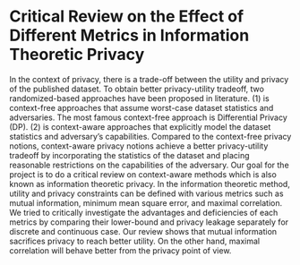 # Critical Review on the Effect of Different Metrics in Information Theoretic Privacy
In the context of privacy, there is a trade-off between the utility and privacy of the published dataset. To obtain better privacy-utility tradeoff, two randomized-based approaches have been proposed in literature. (1) is context-free approaches that assume worst-case dataset statistics and adversaries. The most famous context-free approach is Differential Privacy (DP). (2) is context-aware approaches that explicitly model the dataset statistics and adversary’s capabilities. Compared to the context-free privacy notions, context-aware privacy notions achieve a better privacy-utility tradeoff by incorporating the statistics of the dataset and placing reasonable restrictions on the capabilities of the adversary. Our goal for the project is to do a critical review on context-aware methods which is also known as information theoretic privacy. In the information theoretic method, utility and privacy constraints can be defined with various metrics such as mutual information, minimum mean square error, and maximal correlation. We tried to critically investigate the advantages and deficiencies of each metrics by comparing their lower-bound and privacy leakage separately for discrete and continuous case. Our review shows that mutual information sacrifices privacy to reach better utility. On the other hand, maximal correlation will behave better from the privacy point of view.
